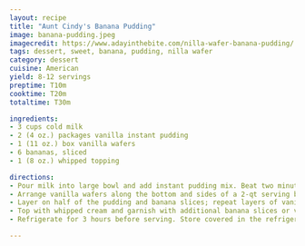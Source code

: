 ```yaml
---
layout: recipe
title: "Aunt Cindy's Banana Pudding"
image: banana-pudding.jpeg
imagecredit: https://www.adayinthebite.com/nilla-wafer-banana-pudding/
tags: dessert, sweet, banana, pudding, nilla wafer
category: dessert
cuisine: American
yield: 8-12 servings
preptime: T10m
cooktime: T20m
totaltime: T30m

ingredients:
- 3 cups cold milk
- 2 (4 oz.) packages vanilla instant pudding
- 1 (11 oz.) box vanilla wafers
- 6 bananas, sliced
- 1 (8 oz.) whipped topping

directions:
- Pour milk into large bowl and add instant pudding mix. Beat two minutes or until well blended.
- Arrange vanilla wafers along the bottom and sides of a 2-qt serving bowl or 9x13" dish.
- Layer on half of the pudding and banana slices; repeat layers of vanilla wafers, pudding, and banana slices.
- Top with whipped cream and garnish with additional banana slices or vanilla wafers.
- Refrigerate for 3 hours before serving. Store covered in the refrigerator.

---
```

